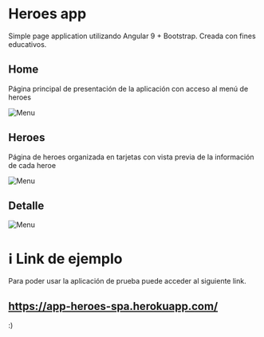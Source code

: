 # Heroes app

Simple page application utilizando Angular 9 + Bootstrap. Creada con fines educativos.

## Home

Página principal de presentación de la aplicación con acceso al menú de heroes

![Menu](https://firebasestorage.googleapis.com/v0/b/web-apps---practica.appspot.com/o/heroes1.png?alt=media&token=2f902a7d-e08c-459d-a1e9-5b603ce16478 "Menu de la aplicacion")

## Heroes

Página de heroes organizada en tarjetas con vista previa de la información de cada heroe

![Menu](https://firebasestorage.googleapis.com/v0/b/web-apps---practica.appspot.com/o/heroes2.png?alt=media&token=e405cfe5-f57e-4309-94f3-0a6945cf2af8 "Listado")

## Detalle

![Menu](https://firebasestorage.googleapis.com/v0/b/web-apps---practica.appspot.com/o/heroes3.png?alt=media&token=e43e222f-b988-408c-b683-893be9d89089 "Detalle")

# :information_source: Link de ejemplo

Para poder usar la aplicación de prueba puede acceder al siguiente link.

## https://app-heroes-spa.herokuapp.com/

:)
